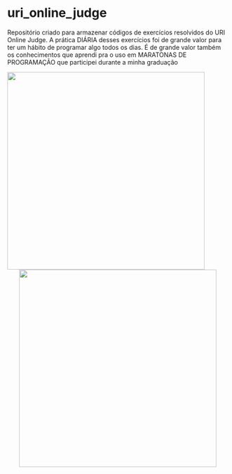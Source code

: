 # uri_online_judge

Repositório criado para armazenar códigos de exercícios resolvidos do URI Online Judge. A prática DIÁRIA desses exercícios foi de grande valor para ter um hábito de programar algo todos os dias. É de grande valor também os conhecimentos que aprendi pra o uso em MARATONAS DE PROGRAMAÇÃO que participei durante a minha graduação
<br>

  <center>
  
  <img src="https://media.giphy.com/media/10zxDv7Hv5RF9C/giphy.gif" width="450" height="450" align="left"/> 
  <img src="https://media.giphy.com/media/l0HlFCT4uNTArsbu0/giphy.gif"width="450" height="450" />
    </center>
